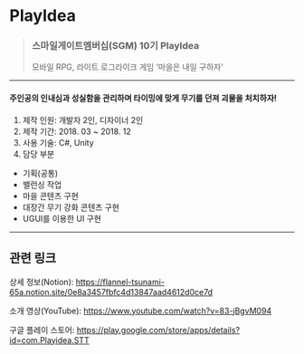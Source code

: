 # PlayIdea
>### 스마일게이트멤버십(SGM) 10기 PlayIdea
>
>모바일 RPG, 라이트 로그라이크 게임 ‘마을은 내일 구하자’
---

#### 주인공의 인내심과 성실함을 관리하며 타이밍에 맞게 무기를 던져 괴물을 처치하자!

1. 제작 인원: 개발자 2인, 디자이너 2인
2. 제작 기간: 2018. 03 ~ 2018. 12
3. 사용 기술: C#, Unity
4. 담당 부분
  - 기획(공통)
  - 밸런싱 작업
  - 마을 콘텐츠 구현
  - 대장간 무기 강화 콘텐츠 구현
  - UGUI를 이용한 UI 구현
---

## 관련 링크
상세 정보(Notion): https://flannel-tsunami-65a.notion.site/0e8a3457fbfc4d13847aad4612d0ce7d

소개 영상(YouTube): https://www.youtube.com/watch?v=83-jBgvM094

구글 플레이 스토어: https://play.google.com/store/apps/details?id=com.Playidea.STT
